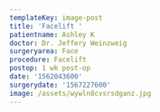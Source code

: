 ```yaml
---
templateKey: image-post
title: 'Facelift '
patientname: Ashley K
doctor: Dr. Jeffery Weinzweig
surgeryarea: Face
procedure: Facelift
postop: 1 wk post-op
date: '1562043600'
surgerydate: '1567227600'
image: /assets/wywln8cvsrsdganz.jpg
---
```


